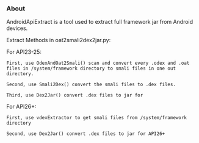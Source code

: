 ### About
AndroidApiExtract is a tool used to extract full framework jar from Android devices.

Extract Methods in oat2smali2dex2jar.py:

For API23-25:

	First, use OdexAndOat2Smali() scan and convert every .odex and .oat files in /system/framework directory to smali files in one out directory.

	Second, use Smali2Dex() convert the smali files to .dex files.

	Third, use Dex2Jar() convert .dex files to jar for 
	   
For API26+:

	First, use vdexExtractor to get smali files from /system/framework directory
	 
	Second, use Dex2Jar() convert .dex files to jar for API26+